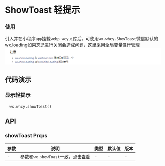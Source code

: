 # ShowToast 轻提示

### 使用

引入并在小程序`app`挂载`webp_wcyui`库后，可使用`wx.whcy.ShowToast`微信默认的wx.loading如果忘记进行关闭会造成问题，这里采用全局变量进行管理
<img style="width: 600px;" src="https://raw.githubusercontent.com/MGYYM/webp_wcyui/master/docs/static/image/loding-tip.png" />

## 代码演示

### 显示轻提示

```
  wx.whcy.showToast()
```
## API

### showToast Props

| 参数 | 说明 | 类型 | 默认值 | 版本 |
| --- | --- | --- | --- | --- |
| - | 参数和`wx.showToast`一致，点击[查看](https://developers.weixin.qq.com/miniprogram/dev/api/ui/interaction/wx.showToast.html) | - | - | - |


